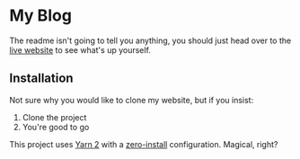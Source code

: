 # My Blog
The readme isn't going to tell you anything, you should just head over to the [live website](https://walwal.me) to see what's up yourself.

## Installation
Not sure why you would like to clone my website, but if you insist: 

1. Clone the project
2. You're good to go

This project uses [Yarn 2](https://dev.to/arcanis/introducing-yarn-2-4eh1) with a [zero-install](https://next.yarnpkg.com/features/zero-installs) configuration. Magical, right?
